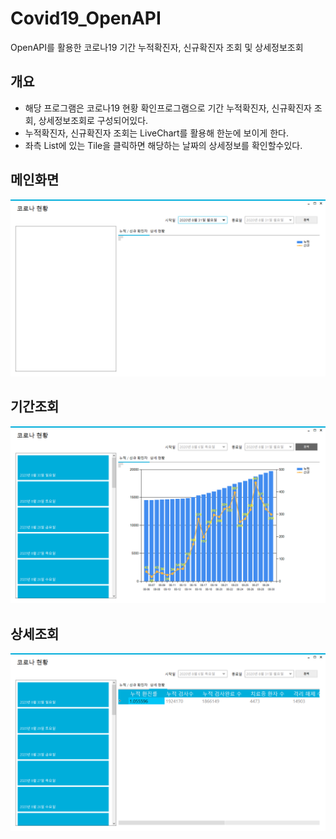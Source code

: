 # Covid19_OpenAPI
OpenAPI를 활용한 코로나19 기간 누적확진자, 신규확진자 조회 및 상세정보조회

## 개요
- 해당 프로그램은 코로나19 현황 확인프로그램으로 기간 누적확진자, 신규확진자 조회, 상세정보조회로 구성되어있다.
- 누적확진자, 신규확진자 조회는 LiveChart를 활용해 한눈에 보이게 한다.
- 좌측 List에 있는 Tile을 클릭하면 해당하는 날짜의 상세정보를 확인할수있다.

## 메인화면
![메인화면](READMESrc/Main.png)

## 기간조회
![기간조회](READMESrc/Search.png)

## 상세조회
![상세조회](READMESrc/Detail.png)
